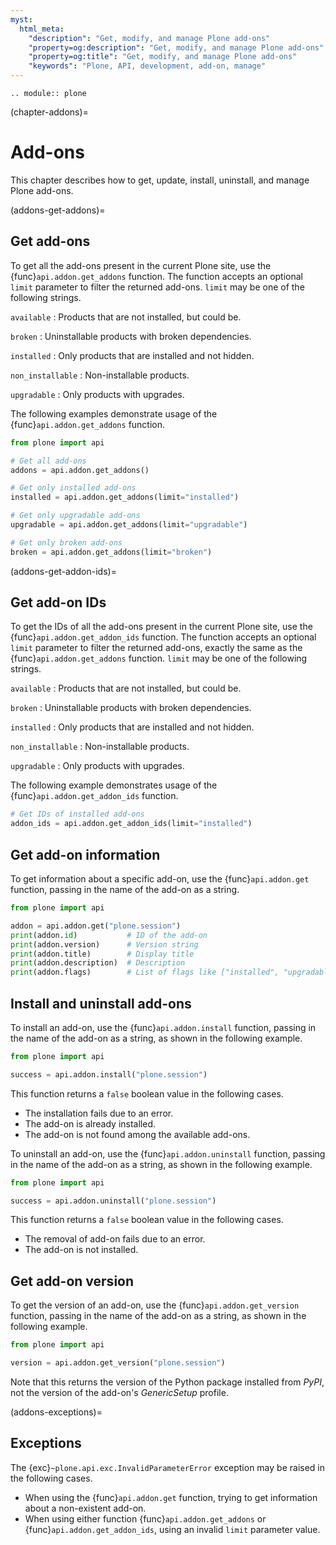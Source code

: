 ```yaml
---
myst:
  html_meta:
    "description": "Get, modify, and manage Plone add-ons"
    "property=og:description": "Get, modify, and manage Plone add-ons"
    "property=og:title": "Get, modify, and manage Plone add-ons"
    "keywords": "Plone, API, development, add-on, manage"
---
```


```{eval-rst}
.. module:: plone
```

(chapter-addons)=

# Add-ons

This chapter describes how to get, update, install, uninstall, and manage Plone add-ons.


(addons-get-addons)=

## Get add-ons

To get all the add-ons present in the current Plone site, use the {func}`api.addon.get_addons` function.
The function accepts an optional `limit` parameter to filter the returned add-ons.
`limit` may be one of the following strings.

`available`
:   Products that are not installed, but could be.

`broken`
:   Uninstallable products with broken dependencies.

`installed`
:   Only products that are installed and not hidden.

`non_installable`
:   Non-installable products.

`upgradable`
:   Only products with upgrades.

The following examples demonstrate usage of the {func}`api.addon.get_addons` function.

```python
from plone import api

# Get all add-ons
addons = api.addon.get_addons()

# Get only installed add-ons
installed = api.addon.get_addons(limit="installed")

# Get only upgradable add-ons
upgradable = api.addon.get_addons(limit="upgradable")

# Get only broken add-ons
broken = api.addon.get_addons(limit="broken")
```

(addons-get-addon-ids)=

## Get add-on IDs

To get the IDs of all the add-ons present in the current Plone site, use the {func}`api.addon.get_addon_ids` function.
The function accepts an optional `limit` parameter to filter the returned add-ons, exactly the same as the {func}`api.addon.get_addons` function.
`limit` may be one of the following strings.

`available`
:   Products that are not installed, but could be.

`broken`
:   Uninstallable products with broken dependencies.

`installed`
:   Only products that are installed and not hidden.

`non_installable`
:   Non-installable products.

`upgradable`
:   Only products with upgrades.

The following example demonstrates usage of the {func}`api.addon.get_addon_ids` function.

```python
# Get IDs of installed add-ons
addon_ids = api.addon.get_addon_ids(limit="installed")
```

## Get add-on information

To get information about a specific add-on, use the {func}`api.addon.get` function, passing in the name of the add-on as a string.

```python
from plone import api

addon = api.addon.get("plone.session")
print(addon.id)           # ID of the add-on
print(addon.version)      # Version string
print(addon.title)        # Display title
print(addon.description)  # Description
print(addon.flags)        # List of flags like ["installed", "upgradable"]
```

## Install and uninstall add-ons

To install an add-on, use the {func}`api.addon.install` function, passing in the name of the add-on as a string, as shown in the following example.

```python
from plone import api

success = api.addon.install("plone.session")
```

This function returns a `false` boolean value in the following cases.
- The installation fails due to an error.
- The add-on is already installed.
- The add-on is not found among the available add-ons.


To uninstall an add-on, use the {func}`api.addon.uninstall` function, passing in the name of the add-on as a string, as shown in the following example.


```python
from plone import api

success = api.addon.uninstall("plone.session")
```

This function returns a `false` boolean value in the following cases.
- The removal of add-on fails due to an error.
- The add-on is not installed.

## Get add-on version

To get the version of an add-on, use the {func}`api.addon.get_version` function, passing in the name of the add-on as a string, as shown in the following example.

```python
from plone import api

version = api.addon.get_version("plone.session")
```

Note that this returns the version of the Python package installed from _PyPI_, not the version of the add-on's _GenericSetup_ profile.

(addons-exceptions)=

## Exceptions


The {exc}`~plone.api.exc.InvalidParameterError` exception may be raised in the following cases.

- When using the {func}`api.addon.get` function, trying to get information about a non-existent add-on.
- When using either function {func}`api.addon.get_addons` or {func}`api.addon.get_addon_ids`, using an invalid `limit` parameter value.

